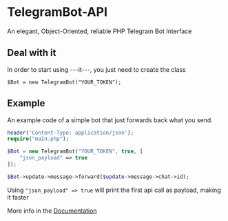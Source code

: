 # TelegramBot-API
An elegant, Object-Oriented, reliable PHP Telegram Bot Interface


## Deal with it
In order to start using ---it---, you just need to create the class
```
$Bot = new TelegramBot("YOUR_TOKEN");
```


## Example
An example code of a simple bot that just forwards back what you send.

```php
header('Content-Type: application/json');
require("main.php");

$Bot = new TelegramBot("YOUR_TOKEN", true, [
    "json_payload" => true
]);

$Bot->update->message->forward($update->message->chat->id);
```

Using `"json_payload" => true` will print the first api call as payload, making it faster

More info in the [Documentation](docs.md)
